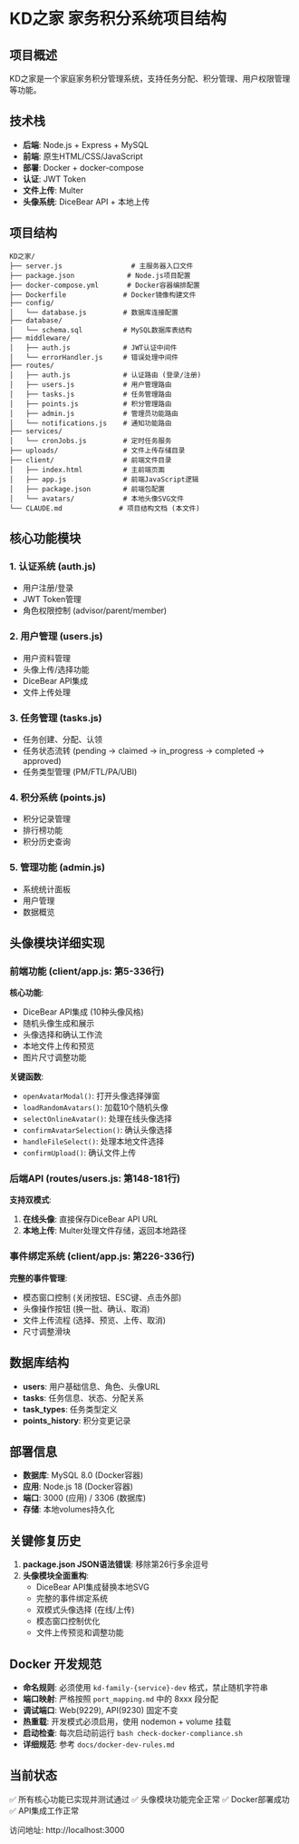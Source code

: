 # KD之家 家务积分系统项目结构

## 项目概述
KD之家是一个家庭家务积分管理系统，支持任务分配、积分管理、用户权限管理等功能。

## 技术栈
- **后端**: Node.js + Express + MySQL
- **前端**: 原生HTML/CSS/JavaScript
- **部署**: Docker + docker-compose
- **认证**: JWT Token
- **文件上传**: Multer
- **头像系统**: DiceBear API + 本地上传

## 项目结构
```
KD之家/
├── server.js                 # 主服务器入口文件
├── package.json             # Node.js项目配置
├── docker-compose.yml       # Docker容器编排配置
├── Dockerfile              # Docker镜像构建文件
├── config/
│   └── database.js         # 数据库连接配置
├── database/
│   └── schema.sql          # MySQL数据库表结构
├── middleware/
│   ├── auth.js             # JWT认证中间件
│   └── errorHandler.js     # 错误处理中间件
├── routes/
│   ├── auth.js             # 认证路由 (登录/注册)
│   ├── users.js            # 用户管理路由
│   ├── tasks.js            # 任务管理路由
│   ├── points.js           # 积分管理路由
│   ├── admin.js            # 管理员功能路由
│   └── notifications.js    # 通知功能路由
├── services/
│   └── cronJobs.js         # 定时任务服务
├── uploads/                # 文件上传存储目录
├── client/                 # 前端文件目录
│   ├── index.html          # 主前端页面
│   ├── app.js              # 前端JavaScript逻辑
│   ├── package.json        # 前端包配置
│   └── avatars/            # 本地头像SVG文件
└── CLAUDE.md              # 项目结构文档 (本文件)
```

## 核心功能模块

### 1. 认证系统 (auth.js)
- 用户注册/登录
- JWT Token管理
- 角色权限控制 (advisor/parent/member)

### 2. 用户管理 (users.js)
- 用户资料管理
- 头像上传/选择功能
- DiceBear API集成
- 文件上传处理

### 3. 任务管理 (tasks.js)
- 任务创建、分配、认领
- 任务状态流转 (pending → claimed → in_progress → completed → approved)
- 任务类型管理 (PM/FTL/PA/UBI)

### 4. 积分系统 (points.js)
- 积分记录管理
- 排行榜功能
- 积分历史查询

### 5. 管理功能 (admin.js)
- 系统统计面板
- 用户管理
- 数据概览

## 头像模块详细实现

### 前端功能 (client/app.js: 第5-336行)
**核心功能**:
- DiceBear API集成 (10种头像风格)
- 随机头像生成和展示
- 头像选择和确认工作流
- 本地文件上传和预览
- 图片尺寸调整功能

**关键函数**:
- `openAvatarModal()`: 打开头像选择弹窗
- `loadRandomAvatars()`: 加载10个随机头像
- `selectOnlineAvatar()`: 处理在线头像选择
- `confirmAvatarSelection()`: 确认头像选择
- `handleFileSelect()`: 处理本地文件选择
- `confirmUpload()`: 确认文件上传

### 后端API (routes/users.js: 第148-181行)
**支持双模式**:
1. **在线头像**: 直接保存DiceBear API URL
2. **本地上传**: Multer处理文件存储，返回本地路径

### 事件绑定系统 (client/app.js: 第226-336行)
**完整的事件管理**:
- 模态窗口控制 (关闭按钮、ESC键、点击外部)
- 头像操作按钮 (换一批、确认、取消)
- 文件上传流程 (选择、预览、上传、取消)
- 尺寸调整滑块

## 数据库结构
- **users**: 用户基础信息、角色、头像URL
- **tasks**: 任务信息、状态、分配关系
- **task_types**: 任务类型定义
- **points_history**: 积分变更记录

## 部署信息
- **数据库**: MySQL 8.0 (Docker容器)
- **应用**: Node.js 18 (Docker容器)
- **端口**: 3000 (应用) / 3306 (数据库)
- **存储**: 本地volumes持久化

## 关键修复历史
1. **package.json JSON语法错误**: 移除第26行多余逗号
2. **头像模块全面重构**: 
   - DiceBear API集成替换本地SVG
   - 完整的事件绑定系统
   - 双模式头像选择 (在线/上传)
   - 模态窗口控制优化
   - 文件上传预览和调整功能

## Docker 开发规范
- **命名规则**: 必须使用 `kd-family-{service}-dev` 格式，禁止随机字符串
- **端口映射**: 严格按照 `port_mapping.md` 中的 8xxx 段分配
- **调试端口**: Web(9229), API(9230) 固定不变
- **热重载**: 开发模式必须启用，使用 nodemon + volume 挂载
- **启动检查**: 每次启动前运行 `bash check-docker-compliance.sh`
- **详细规范**: 参考 `docs/docker-dev-rules.md`

## 当前状态
✅ 所有核心功能已实现并测试通过
✅ 头像模块功能完全正常
✅ Docker部署成功
✅ API集成工作正常

访问地址: http://localhost:3000
